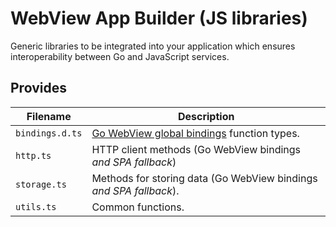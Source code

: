 # WebView App Builder (JS libraries)

Generic libraries to be integrated into your application which ensures interoperability between Go and JavaScript services.

## Provides

| Filename        | Description                                                        |
|-----------------|--------------------------------------------------------------------|
| `bindings.d.ts` | [Go WebView global bindings](https://github.com/nuxy/go-webview-app-builder/blob/develop/app.go) function types. |
| `http.ts`       | HTTP client methods (Go WebView bindings _and SPA fallback_)       |
| `storage.ts`    | Methods for storing data (Go WebView bindings _and SPA fallback_). |
| `utils.ts`      | Common functions.                                                  |
